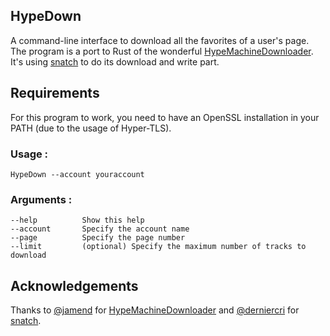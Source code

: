 ## HypeDown

A command-line interface to download all the favorites of a user's page. The program is a port to Rust of the wonderful [HypeMachineDownloader](https://github.com/jamend/HypeMachineDownloader.git).
It's using [snatch](https://github.com/derniercri/snatch.git) to do its download and write part.

## Requirements

For this program to work, you need to have an OpenSSL installation in your PATH (due to the usage of Hyper-TLS).

### Usage :
`HypeDown --account youraccount`
### Arguments :
```
--help          Show this help
--account       Specify the account name
--page          Specify the page number
--limit         (optional) Specify the maximum number of tracks to download
```

## Acknowledgements

Thanks to [@jamend](https://github.com/jamend) for [HypeMachineDownloader](https://github.com/jamend/HypeMachineDownloader.git) and  [@derniercri](https://github.com/derniercri) for [snatch](https://github.com/derniercri/snatch.git).
